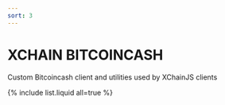 ```yaml
---
sort: 3
---
```


# XCHAIN BITCOINCASH

Custom Bitcoincash client and utilities used by XChainJS clients

{% include list.liquid all=true %}
